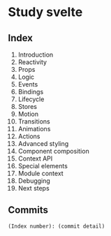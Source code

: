 # Study svelte

## Index

1. Introduction
2. Reactivity
3. Props
4. Logic
5. Events
6. Bindings
7. Lifecycle
8. Stores
9. Motion
10. Transitions
11. Animations
12. Actions
13. Advanced styling
14. Component composition
15. Context API
16. Special elements
17. Module context
18. Debugging
19. Next steps

## Commits

`(Index number): (commit detail)`